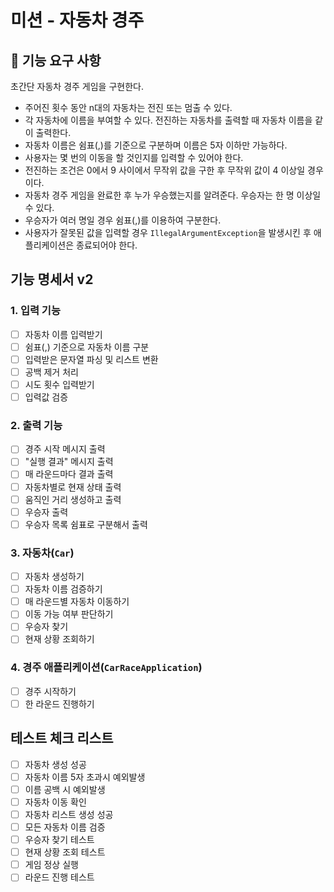 # 미션 - 자동차 경주


## 🚀 기능 요구 사항

초간단 자동차 경주 게임을 구현한다.

- 주어진 횟수 동안 n대의 자동차는 전진 또는 멈출 수 있다.
- 각 자동차에 이름을 부여할 수 있다. 전진하는 자동차를 출력할 때 자동차 이름을 같이 출력한다.
- 자동차 이름은 쉼표(,)를 기준으로 구분하며 이름은 5자 이하만 가능하다.
- 사용자는 몇 번의 이동을 할 것인지를 입력할 수 있어야 한다.
- 전진하는 조건은 0에서 9 사이에서 무작위 값을 구한 후 무작위 값이 4 이상일 경우이다.
- 자동차 경주 게임을 완료한 후 누가 우승했는지를 알려준다. 우승자는 한 명 이상일 수 있다.
- 우승자가 여러 명일 경우 쉼표(,)를 이용하여 구분한다.
- 사용자가 잘못된 값을 입력할 경우 `IllegalArgumentException`을 발생시킨 후 애플리케이션은 종료되어야 한다.

## 기능 명세서 v2
### 1. 입력 기능
- [ ] 자동차 이름 입력받기
- [ ] 쉼표(,) 기준으로 자동차 이름 구분
- [ ] 입력받은 문자열 파싱 및 리스트 변환
- [ ] 공백 제거 처리
- [ ] 시도 횟수 입력받기
- [ ] 입력값 검증

### 2. 출력 기능
- [ ] 경주 시작 메시지 출력
- [ ] "실행 결과" 메시지 출력
- [ ] 매 라운드마다 결과 출력
- [ ] 자동차별로 현재 상태 출력
- [ ] 움직인 거리 생성하고 출력
- [ ] 우승자 출력
- [ ] 우승자 목록 쉼표로 구분해서 출력

### 3. 자동차(`Car`)
- [ ] 자동차 생성하기
- [ ] 자동차 이름 검증하기
- [ ] 매 라운드별 자동차 이동하기
- [ ] 이동 가능 여부 판단하기
- [ ] 우승자 찾기
- [ ] 현재 상황 조회하기

### 4. 경주 애플리케이션(`CarRaceApplication`)
- [ ] 경주 시작하기
- [ ] 한 라운드 진행하기

## 테스트 체크 리스트
- [ ] 자동차 생성 성공
- [ ] 자동차 이름 5자 초과시 예외발생
- [ ] 이름 공백 시 예외발생
- [ ] 자동차 이동 확인
- [ ] 자동차 리스트 생성 성공
- [ ] 모든 자동차 이름 검증
- [ ] 우승자 찾기 테스트
- [ ] 현재 상황 조회 테스트
- [ ] 게임 정상 실행
- [ ] 라운드 진행 테스트
